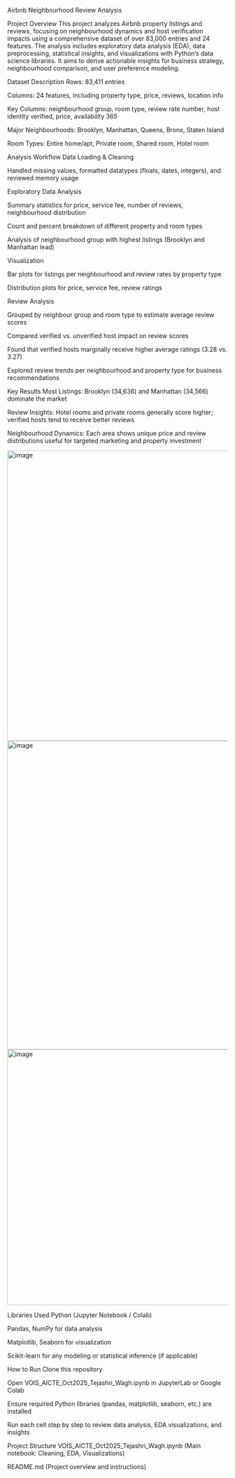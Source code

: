 Airbnb Neighbourhood Review Analysis

Project Overview
This project analyzes Airbnb property listings and reviews, focusing on neighbourhood dynamics and host verification impacts using a comprehensive dataset of over 83,000 entries and 24 features. The analysis includes exploratory data analysis (EDA), data preprocessing, statistical insights, and visualizations with Python’s data science libraries. It aims to derive actionable insights for business strategy, neighbourhood comparison, and user preference modeling.

Dataset Description
Rows: 83,411 entries

Columns: 24 features, including property type, price, reviews, location info

Key Columns: neighbourhood group, room type, review rate number, host identity verified, price, availability 365

Major Neighbourhoods: Brooklyn, Manhattan, Queens, Bronx, Staten Island

Room Types: Entire home/apt, Private room, Shared room, Hotel room

Analysis Workflow
Data Loading & Cleaning

Handled missing values, formatted datatypes (floats, dates, integers), and reviewed memory usage

Exploratory Data Analysis

Summary statistics for price, service fee, number of reviews, neighbourhood distribution

Count and percent breakdown of different property and room types

Analysis of neighbourhood group with highest listings (Brooklyn and Manhattan lead)

Visualization

Bar plots for listings per neighbourhood and review rates by property type

Distribution plots for price, service fee, review ratings

Review Analysis

Grouped by neighbour group and room type to estimate average review scores

Compared verified vs. unverified host impact on review scores

Found that verified hosts marginally receive higher average ratings (3.28 vs. 3.27)

Explored review trends per neighbourhood and property type for business recommendations

Key Results
Most Listings: Brooklyn (34,636) and Manhattan (34,566) dominate the market

Review Insights: Hotel rooms and private rooms generally score higher; verified hosts tend to receive better reviews

Neighbourhood Dynamics: Each area shows unique price and review distributions useful for targeted marketing and property investment

<img width="1086" height="664" alt="image" src="https://github.com/user-attachments/assets/59730f3c-94a7-4318-b98b-56eba48a87c3" />

<img width="1145" height="706" alt="image" src="https://github.com/user-attachments/assets/d9d73492-9a7d-4021-92b4-1e1e31484060" />

<img width="842" height="585" alt="image" src="https://github.com/user-attachments/assets/7cce9750-a403-4edb-9d9b-facf88662bc1" />

Libraries Used
Python (Jupyter Notebook / Colab)

Pandas, NumPy for data analysis

Matplotlib, Seaborn for visualization

Scikit-learn for any modeling or statistical inference (if applicable)

How to Run
Clone this repository

Open VOIS_AICTE_Oct2025_Tejashri_Wagh.ipynb in JupyterLab or Google Colab

Ensure required Python libraries (pandas, matplotlib, seaborn, etc.) are installed

Run each cell step by step to review data analysis, EDA visualizations, and insights

Project Structure
VOIS_AICTE_Oct2025_Tejashri_Wagh.ipynb (Main notebook: Cleaning, EDA, Visualizations)

README.md (Project overview and instructions)
